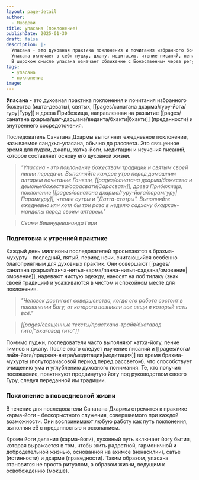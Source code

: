 ```yaml
---
layout: page-detail
author:
  - Яшодеви
title: упасана (поклонение)
publishDate: 2025-01-30
draft: false
description: |-
  Упасана - это духовная практика поклонения и почитания избранного божества (ишта-деваты), святых, Гуру и древа Прибежища, направленная на развитие бхакти (преданности) и внутреннего сосредоточения.
  Упасана включает в себя пуджу, джапу, медитацию, чтение писаний, пение мантр и гимнов, а также иные формы благочестивой практики, совершаемые с чистым сердцем и осознанием Божественного Присутствия.
  В широком смысле упасана означает сближение с Божественным через регулярную духовную дисциплину, формирующую основу жизни последователя Санатана Дхармы.
tags:
  - упасана
  - поклонение
image:
---
```

**Упасана** - это духовная практика поклонения и почитания избранного божества (ишта-деваты), святых, [[pages/санатана дхарма/гуру-йога/гуру|Гуру]] и древа Прибежища, направленная на развитие [[pages/санатана дхарма/шат-даршана/веданта/бхакти|бхакти]] (преданности) и внутреннего сосредоточения.

Последователь Санатана Дхармы выполняет ежедневное поклонение, называемое сандхья-упасана, обычно до рассвета. Это священное время для пуджи, джапы, хатха-йоги, медитации и изучения писаний, которое составляет основу его духовной жизни.

>*"Упасана - это поклонение божествам традиции и святым своей линии передачи. Выполняйте каждое утро перед домашним алтарем почитание Ганеши, [[pages/санатана дхарма/божества и демоны/божества/сарасвати|Сарасвати]], древа Прибежища, поклонение [[pages/санатана дхарма/гуру-йога/парамгуру|Парамгуру]], чтение сутры и "Датта-стотры". Выполняйте ежедневно или хотя бы три раза в неделю садхану бхаджан-мандалы перед своим алтарем."*

>*Свами Вишнудевананда Гири*
### Подготовка к утренней практике
Каждый день миллионы последователей просыпаются в брахма-мухурту - последний, пятый, период ночи, считающийся особенно благоприятным для духовных практик. Они совершают [[pages/санатана дхарма/панча-нитья-карма/панча-нитья-садхана/омовение|омовение]], надевают чистую одежду, наносят на лоб тилаку (знак своей традиции) и усаживаются в чистом и спокойном месте для поклонения.

>*"Человек достигает совершенства, когда его работа состоит в поклонении Богу, от которого возникли все вещи и который есть всё."*

>*[[pages/священные тексты/прастхана-трайя/бхагавад гита|"Бхагавад гита"]]*

Помимо пуджи, последователи часто выполняют хатха-йогу, пение гимнов и джапу. После этого следует изучение писаний и [[pages/йога/лайя-йога/праджня-янтра/медитация|медитация]] во время брахма-мухурты (полуторачасовой период перед рассветом), что способствует очищению ума и углублению духовного понимания. 
Те, кто получил посвящение, практикуют продвинутую йогу под руководством своего Гуру, следуя переданной им традиции.

### Поклонение в повседневной жизни
В течение дня последователи Санатана Дхармы стремятся к практике карма-йоги - бескорыстного служения, совершаемого при каждой возможности. Они воспринимают любую работу как путь поклонения, выполняя её с преданностью и осознанием.

Кроме йоги делания (карма-йоги), духовный путь включает йогу бытия, которая выражается в том, чтобы жить радостной, гармоничной и добродетельной жизнью, основанной на ахимсе (ненасилии), сатье (истинности) и дхарме (праведности). Таким образом, упасана становится не просто ритуалом, а образом жизни, ведущим к освобождению (мокше).